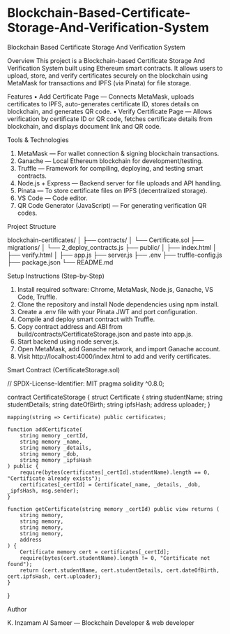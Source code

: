 # Blockchain-Based-Certificate-Storage-And-Verification-System
Blockchain Based Certificate Storage And Verification  System

Overview
This project is a Blockchain-based Certificate Storage And  Verification System built using Ethereum smart contracts. It allows users to upload, store, and verify certificates securely on the blockchain using MetaMask for transactions and IPFS (via Pinata) for file storage.

Features
•	Add Certificate Page — Connects MetaMask, uploads certificates to IPFS, auto-generates certificate ID, stores details on blockchain, and generates QR code.
•	Verify Certificate Page — Allows verification by certificate ID or QR code, fetches certificate details from blockchain, and displays document link and QR code.

Tools & Technologies
1.	MetaMask — For wallet connection & signing blockchain transactions.
2.	Ganache — Local Ethereum blockchain for development/testing.
3.	Truffle — Framework for compiling, deploying, and testing smart contracts.
4.	Node.js + Express — Backend server for file uploads and API handling.
5.	Pinata — To store certificate files on IPFS (decentralized storage).
6.	VS Code — Code editor.
7.	QR Code Generator (JavaScript) — For generating verification QR codes.
   
Project Structure

blockchain-certificates/
│
├── contracts/
│   └── Certificate.sol
├── migrations/
│   └── 2_deploy_contracts.js
├── public/
│   ├── index.html
│   ├── verify.html
│   ├── app.js
├── server.js
├── .env
├── truffle-config.js
├── package.json
└── README.md

Setup Instructions (Step-by-Step)
1.	Install required software: Chrome, MetaMask, Node.js, Ganache, VS Code, Truffle.
2.	Clone the repository and install Node dependencies using npm install.
3.	Create a .env file with your Pinata JWT and port configuration.
4.	Compile and deploy smart contract with Truffle.
5.	Copy contract address and ABI from build/contracts/CertificateStorage.json and paste into app.js.
6.	Start backend using node server.js.
7.	Open MetaMask, add Ganache network, and import Ganache account.
8.	Visit http://localhost:4000/index.html to add and verify certificates.
   
Smart Contract (CertificateStorage.sol)

// SPDX-License-Identifier: MIT
pragma solidity ^0.8.0;

contract CertificateStorage {
    struct Certificate {
        string studentName;
        string studentDetails;
        string dateOfBirth;
        string ipfsHash;
        address uploader;
    }

    mapping(string => Certificate) public certificates;

    function addCertificate(
        string memory _certId,
        string memory _name,
        string memory _details,
        string memory _dob,
        string memory _ipfsHash
    ) public {
        require(bytes(certificates[_certId].studentName).length == 0, "Certificate already exists");
        certificates[_certId] = Certificate(_name, _details, _dob, _ipfsHash, msg.sender);
    }

    function getCertificate(string memory _certId) public view returns (
        string memory,
        string memory,
        string memory,
        string memory,
        address
    ) {
        Certificate memory cert = certificates[_certId];
        require(bytes(cert.studentName).length != 0, "Certificate not found");
        return (cert.studentName, cert.studentDetails, cert.dateOfBirth, cert.ipfsHash, cert.uploader);
    }
}

Author

K. Inzamam Al Sameer — Blockchain Developer & web developer

